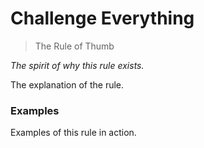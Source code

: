 # Challenge Everything

> The Rule of Thumb

*The spirit of why this rule exists.*

The explanation of the rule.

### Examples

Examples of this rule in action.
